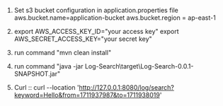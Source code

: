 1. Set s3 bucket configuration in application.properties file 
aws.bucket.name=application-bucket
aws.bucket.region = ap-east-1
2. export AWS_ACCESS_KEY_ID="your access key"
   export AWS_SECRET_ACCESS_KEY="your secret key"
3. run command "mvn clean install"
4. run command "java -jar Log-Search\target\Log-Search-0.0.1-SNAPSHOT.jar"

5. Curl :: curl --location 'http://127.0.0.1:8080/log/search?keyword=Hello&from=1711937987&to=1711938019'
